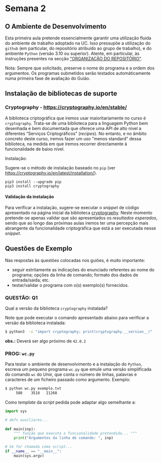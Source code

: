 # Semana 2

## O Ambiente de Desenvolvimento

Esta primeira aula pretende essencialmente garantir uma utilização fluida do ambiente de trabalho adoptado
na UC. Isso pressupõe a utilização do `github` (em particular, do repositório atribuído ao grupo de trabalho), e
do ambiente `Python` (versão 3.10 ou superior). Atente, em particular, às 
instruções presentes na secção ["ORGANIZAÇÃO DO REPOSITÓRIO"](/doc/guioes.md#organização-do-repositório).

Nota: Sempre que solicitado, preserve o nome do programa e a ordem dos argumentos. Os programas submetidos serão testados automáticamente numa primeira fase de avaliação do Guião.



## Instalação de bibliotecas de suporte

### Cryptography - https://cryptography.io/en/stable/

A biblioteca criptográfica que iremos usar maioritariamente no curso é `cryptography`. Trata-se de uma biblioteca
para a linguagem Python bem desenhada e bem documentada que oferece uma API de alto nível a diferentes
“Serviços Criptográficos” (_recipes_). No entanto, e no âmbito concreto deste curso, iremos fazer um uso
"menos standard" dessa biblioteca, na medida em que iremos recorrer directamente à funcionalidade de baixo nível.

Instalação:

Sugere-se o método de instalação baseado no `pip` (ver https://cryptography.io/en/latest/installation/).

```
pip3 install --upgrade pip
pip3 install cryptography
```

#### Validação da instalação

Para verificar a instalação, sugere-se executar o *snippet* de código apresentado na página inicial da biblioteca [cryptography](https://cryptography.io/en/stable/). Neste momento pretende-se apenas validar que são apresentados os *resultados esperados*, sendo que ao longo das próximas aulas iremos ter uma percepção mais abrangente da funcionalidade criptográfica que está a ser executada nesse *snippet*.



## Questões de Exemplo

Nas respostas às questões colocadas nos guiões, é muito importante:
 - seguir estritamente as indicações do enunciado referentes ao nome do programa; opções da linha de comando; formato dos dados de entrada/saida; etc.
 - testar/validar o programa com o(s) exemplo(s) fornecidos.

### QUESTÃO: Q1

Qual a versão da biblioteca `cryptography` instalada?

Note que pode executar o comando apresentado abaixo para verificar a versão da biblioteca instalada: 

```bash
$ python3  -c "import cryptography; print(cryptography.__version__)"
```
**obs.:** Deverá ser algo próximo de `42.0.2`


### PROG: `wc.py`


Para testar o ambiente de desenvolvimento e a instalação do `Python`, escreva um pequeno programa `wc.py` que emule uma versão simplificada do comando `wc` do *Unix*, que conta o número de linhas, palavras e caracteres de um ficheiro passado como argumento. Exemplo:

```bash
$ python wc.py exemplo.txt
     580    3518   21268
```

Como *template* da *script* pedida pode adaptar algo semelhante a:

```Python
import sys

# defs auxiliares...
 
def main(inp):
    """ função que executa a funcionalidade pretendida... """
    print("Argumentos da linha de comando: ", inp)

# Se for chamada como script...
if __name__ == "__main__":
    main(sys.argv)
```
